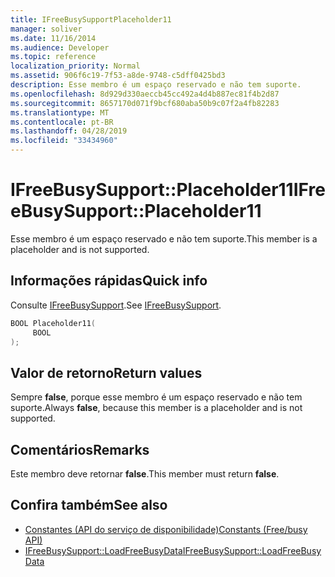 ```yaml
---
title: IFreeBusySupportPlaceholder11
manager: soliver
ms.date: 11/16/2014
ms.audience: Developer
ms.topic: reference
localization_priority: Normal
ms.assetid: 906f6c19-7f53-a8de-9748-c5dff0425bd3
description: Esse membro é um espaço reservado e não tem suporte.
ms.openlocfilehash: 8d929d330aeccb45cc492a4d4b887ec81f4b2d87
ms.sourcegitcommit: 8657170d071f9bcf680aba50b9c07f2a4fb82283
ms.translationtype: MT
ms.contentlocale: pt-BR
ms.lasthandoff: 04/28/2019
ms.locfileid: "33434960"
---
```

# <a name="ifreebusysupportplaceholder11"></a><span data-ttu-id="a156e-103">IFreeBusySupport::Placeholder11</span><span class="sxs-lookup"><span data-stu-id="a156e-103">IFreeBusySupport::Placeholder11</span></span>

<span data-ttu-id="a156e-104">Esse membro é um espaço reservado e não tem suporte.</span><span class="sxs-lookup"><span data-stu-id="a156e-104">This member is a placeholder and is not supported.</span></span>
  
## <a name="quick-info"></a><span data-ttu-id="a156e-105">Informações rápidas</span><span class="sxs-lookup"><span data-stu-id="a156e-105">Quick info</span></span>

<span data-ttu-id="a156e-106">Consulte [IFreeBusySupport](ifreebusysupport.md).</span><span class="sxs-lookup"><span data-stu-id="a156e-106">See [IFreeBusySupport](ifreebusysupport.md).</span></span>
  
```cpp
BOOL Placeholder11( 
     BOOL  
);
```

## <a name="return-values"></a><span data-ttu-id="a156e-107">Valor de retorno</span><span class="sxs-lookup"><span data-stu-id="a156e-107">Return values</span></span>

<span data-ttu-id="a156e-108">Sempre **false**, porque esse membro é um espaço reservado e não tem suporte.</span><span class="sxs-lookup"><span data-stu-id="a156e-108">Always **false**, because this member is a placeholder and is not supported.</span></span>
  
## <a name="remarks"></a><span data-ttu-id="a156e-109">Comentários</span><span class="sxs-lookup"><span data-stu-id="a156e-109">Remarks</span></span>

<span data-ttu-id="a156e-110">Este membro deve retornar **false**.</span><span class="sxs-lookup"><span data-stu-id="a156e-110">This member must return **false**.</span></span>
  
## <a name="see-also"></a><span data-ttu-id="a156e-111">Confira também</span><span class="sxs-lookup"><span data-stu-id="a156e-111">See also</span></span>

- [<span data-ttu-id="a156e-112">Constantes (API do serviço de disponibilidade)</span><span class="sxs-lookup"><span data-stu-id="a156e-112">Constants (Free/busy API)</span></span>](constants-free-busy-api.md) 
- [<span data-ttu-id="a156e-113">IFreeBusySupport::LoadFreeBusyData</span><span class="sxs-lookup"><span data-stu-id="a156e-113">IFreeBusySupport::LoadFreeBusyData</span></span>](ifreebusysupport-loadfreebusydata.md)

